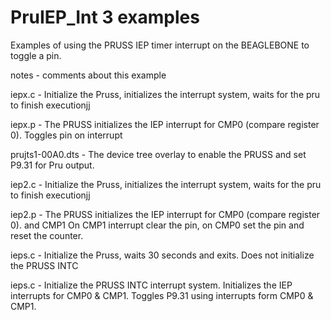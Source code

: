 PruIEP_Int  3 examples
========
Examples of using the PRUSS IEP timer interrupt on the BEAGLEBONE to toggle a pin.

notes - comments about this example

iepx.c - Initialize the Pruss,  initializes the interrupt system, waits for the pru to finish executionjj
       
iepx.p - The PRUSS initializes the IEP interrupt for CMP0 (compare register 0).  Toggles pin on interrupt
       
prujts1-00A0.dts - The device tree overlay to enable the PRUSS and set P9.31 for Pru output.

iep2.c - Initialize the Pruss,  initializes the interrupt system, waits for the pru to finish executionjj
       
iep2.p - The PRUSS initializes the IEP interrupt for CMP0 (compare register 0). and  CMP1  On CMP1 interrupt clear the pin, on CMP0 set the pin and reset the counter.

ieps.c - Initialize the Pruss, waits 30 seconds and exits.  Does not initialize the PRUSS INTC

ieps.c - Initialize the PRUSS INTC interrupt system.  Initializes the IEP interrupts for CMP0 & CMP1.  Toggles P9.31 using interrupts form CMP0 & CMP1. 
